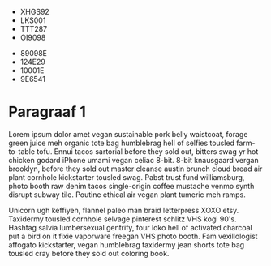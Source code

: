 
- XHGS92
- LKS001
- TTT287
- OI9098

+ 89098E
+ 124E29
+ 10001E
+ 9E6541

# Paragraaf 1

Lorem ipsum dolor amet vegan sustainable pork belly waistcoat, forage green juice meh organic tote bag humblebrag hell of selfies tousled farm-to-table tofu. Ennui tacos sartorial before they sold out, bitters swag yr hot chicken godard iPhone umami vegan celiac 8-bit. 8-bit knausgaard vergan brooklyn, before they sold out master cleanse austin brunch cloud bread air plant cornhole kickstarter tousled swag. Pabst trust fund williamsburg, photo booth raw denim tacos single-origin coffee mustache venmo synth disrupt subway tile. Poutine ethical air vegan plant tumeric meh ramps.

Unicorn ugh keffiyeh, flannel paleo man braid letterpress XOXO etsy. Taxidermy tousled cornhole selvage pinterest schlitz VHS kogi 90's. Hashtag salvia lumbersexual gentrify, four loko hell of activated charcoal put a bird on it fixie vaporware freegan VHS photo booth. Fam vexillologist affogato kickstarter, vegan humblebrag taxidermy jean shorts tote bag tousled cray before they sold out coloring book.